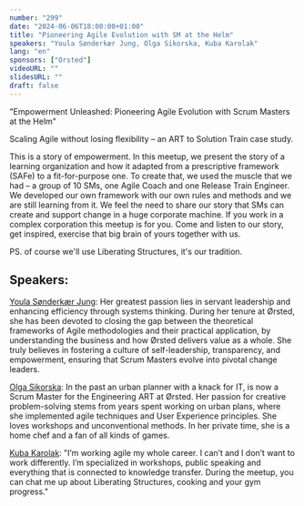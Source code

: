```yaml
---
number: "299"
date: "2024-06-06T18:00:00+01:00"
title: "Pioneering Agile Evolution with SM at the Helm"
speakers: "Youla Sønderkær Jung, Olga Sikorska, Kuba Karolak"
lang: "en"
sponsors: ["Orsted"]
videoURL: ""
slidesURL: ""
draft: false
---
```


"Empowerment Unleashed: Pioneering Agile Evolution with Scrum Masters at the Helm"

Scaling Agile without losing flexibility – an ART to Solution Train case study.

This is a story of empowerment. In this meetup, we present the story of a learning organization and how it adapted from a prescriptive framework (SAFe) to a fit-for-purpose one. To create that, we used the muscle that we had – a group of 10 SMs, one Agile Coach and one Release Train Engineer. We developed our own framework with our own rules and methods and we are still learning from it.
We feel the need to share our story that SMs can create and support change in a huge corporate machine. If you work in a complex corporation this meetup is for you. Come and listen to our story, get inspired, exercise that big brain of yours together with us.

PS. of course we'll use Liberating Structures, it's our tradition.

## Speakers:

[Youla Sønderkær Jung](https://www.linkedin.com/in/youla-jung-0311/): Her greatest passion lies in servant leadership and enhancing efficiency through systems thinking. During her tenure at Ørsted, she has been devoted to closing the gap between the theoretical frameworks of Agile methodologies and their practical application, by understanding the business and how Ørsted delivers value as a whole. She truly believes in fostering a culture of self-leadership, transparency, and empowerment, ensuring that Scrum Masters evolve into pivotal change leaders.

[Olga Sikorska](https://www.linkedin.com/in/olga-sikorska-095b551a1/): In the past an urban planner with a knack for IT, is now a Scrum Master for the Engineering ART at Ørsted. Her passion for creative problem-solving stems from years spent working on urban plans, where she implemented agile techniques and User Experience principles. She loves workshops and unconventional methods. In her private time, she is a home chef and a fan of all kinds of games.

[Kuba Karolak](https://www.linkedin.com/in/jkarolak/): "I’m working agile my whole career. I can’t and I don’t want to work differently. I’m specialized in workshops, public speaking and everything that is connected to knowledge transfer. During the meetup, you can chat me up about Liberating Structures, cooking and your gym progress."
